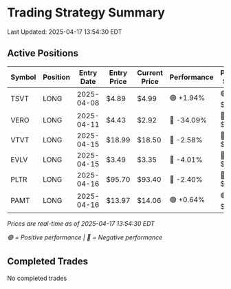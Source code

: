 # Trading Strategy Summary

Last Updated: 2025-04-17 13:54:30 EDT

## Active Positions

| Symbol | Position | Entry Date | Entry Price | Current Price | Performance | P/L per Share |
|--------|----------|------------|-------------|---------------|-------------|--------------|
| TSVT | LONG | 2025-04-08 | $4.89 | $4.99 | 🟢 +1.94% | 🟢 $+0.10 |
| VERO | LONG | 2025-04-11 | $4.43 | $2.92 | 🔴 -34.09% | 🔴 $-1.51 |
| VTVT | LONG | 2025-04-15 | $18.99 | $18.50 | 🔴 -2.58% | 🔴 $-0.49 |
| EVLV | LONG | 2025-04-15 | $3.49 | $3.35 | 🔴 -4.01% | 🔴 $-0.14 |
| PLTR | LONG | 2025-04-16 | $95.70 | $93.40 | 🔴 -2.40% | 🔴 $-2.30 |
| PAMT | LONG | 2025-04-16 | $13.97 | $14.06 | 🟢 +0.64% | 🟢 $+0.09 |

*Prices are real-time as of 2025-04-17 13:54:30 EDT*

*🟢 = Positive performance | 🔴 = Negative performance*

## Completed Trades

No completed trades